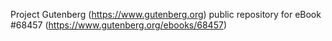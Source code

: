 Project Gutenberg (https://www.gutenberg.org) public repository for
eBook #68457 (https://www.gutenberg.org/ebooks/68457)
